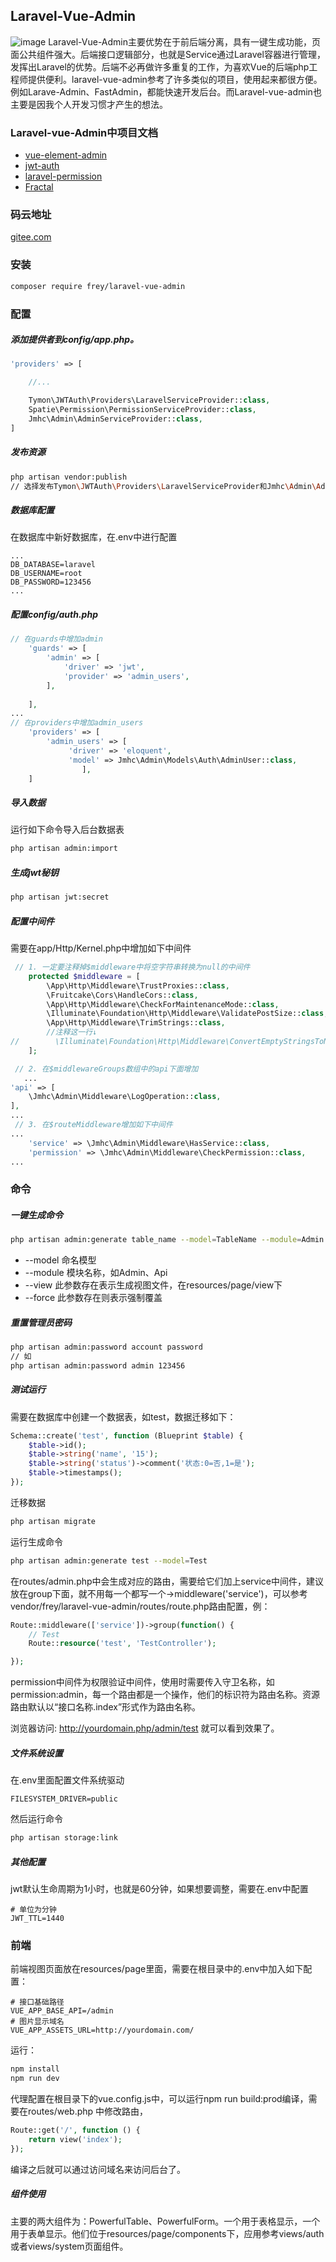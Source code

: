 ## Laravel-Vue-Admin
![image](https://s1.ax1x.com/2020/06/29/NfET2j.png)
Laravel-Vue-Admin主要优势在于前后端分离，具有一键生成功能，页面公共组件强大。后端接口逻辑部分，也就是Service通过Laravel容器进行管理，发挥出Laravel的优势。后端不必再做许多重复的工作，为喜欢Vue的后端php工程师提供便利。laravel-vue-admin参考了许多类似的项目，使用起来都很方便。例如Larave-Admin、FastAdmin，都能快速开发后台。而Laravel-vue-admin也主要是因我个人开发习惯才产生的想法。

### Laravel-vue-Admin中项目文档
* [vue-element-admin](https://panjiachen.github.io/vue-element-admin-site/zh/)
* [jwt-auth](https://jwt-auth.readthedocs.io/en/develop/) 
* [laravel-permission](https://docs.spatie.be/laravel-permission/v3/introduction/)
* [Fractal](https://fractal.thephpleague.com/)

### 码云地址
[gitee.com](https://gitee.com/jf_aa/laravel-vue-admin)

### 安装
```bash
composer require frey/laravel-vue-admin
```
### 配置

##### 添加提供者到config/app.php。
```php
'providers' => [

    //...

    Tymon\JWTAuth\Providers\LaravelServiceProvider::class,
    Spatie\Permission\PermissionServiceProvider::class,
    Jmhc\Admin\AdminServiceProvider::class,
]
```
##### 发布资源

```bash
php artisan vendor:publish
// 选择发布Tymon\JWTAuth\Providers\LaravelServiceProvider和Jmhc\Admin\AdminServiceProvider
```
##### 数据库配置

在数据库中新好数据库，在.env中进行配置
```dotenv
...
DB_DATABASE=laravel
DB_USERNAME=root
DB_PASSWORD=123456
...
```
##### 配置config/auth.php
```php
// 在guards中增加admin
    'guards' => [
        'admin' => [
            'driver' => 'jwt',
            'provider' => 'admin_users',
        ],
       
    ],
...
// 在providers中增加admin_users
    'providers' => [
        'admin_users' => [
             'driver' => 'eloquent',
             'model' => Jmhc\Admin\Models\Auth\AdminUser::class,
                ],
    ]
```

##### 导入数据

运行如下命令导入后台数据表
```bash
php artisan admin:import
```

##### 生成jwt秘钥
```bash
php artisan jwt:secret
```

##### 配置中间件
需要在app/Http/Kernel.php中增加如下中间件
```php
 // 1. 一定要注释掉$middleware中将空字符串转换为null的中间件
    protected $middleware = [
        \App\Http\Middleware\TrustProxies::class,
        \Fruitcake\Cors\HandleCors::class,
        \App\Http\Middleware\CheckForMaintenanceMode::class,
        \Illuminate\Foundation\Http\Middleware\ValidatePostSize::class,
        \App\Http\Middleware\TrimStrings::class,
        //注释这一行↓
//        \Illuminate\Foundation\Http\Middleware\ConvertEmptyStringsToNull::class,
    ];

 // 2. 在$middlewareGroups数组中的api下面增加
   ...
'api' => [
    \Jmhc\Admin\Middleware\LogOperation::class,
],
...
 // 3. 在$routeMiddleware增加如下中间件
...
    'service' => \Jmhc\Admin\Middleware\HasService::class,
    'permission' => \Jmhc\Admin\Middleware\CheckPermission::class,
...
```

### 命令
##### 一键生成命令
```bash
php artisan admin:generate table_name --model=TableName --module=Admin --view --force
```
* --model 命名模型
* --module 模块名称，如Admin、Api
* --view 此参数存在表示生成视图文件，在resources/page/view下
* --force 此参数存在则表示强制覆盖

##### 重置管理员密码
```bash
php artisan admin:password account password
// 如
php artisan admin:password admin 123456
```

##### 测试运行

需要在数据库中创建一个数据表，如test，数据迁移如下：
```php
Schema::create('test', function (Blueprint $table) {
    $table->id();
    $table->string('name', '15');
    $table->string('status')->comment('状态:0=否,1=是');
    $table->timestamps();
});

```
迁移数据
```bash
php artisan migrate 
```
运行生成命令
```bash
php artisan admin:generate test --model=Test
```
在routes/admin.php中会生成对应的路由，需要给它们加上service中间件，建议放在group下面，就不用每一个都写一个->middleware('service')，可以参考vendor/frey/laravel-vue-admin/routes/route.php路由配置，例：
```php
Route::middleware(['service'])->group(function() {
    // Test
    Route::resource('test', 'TestController');

});

```

permission中间件为权限验证中间件，使用时需要传入守卫名称，如permission:admin，每一个路由都是一个操作，他们的标识符为路由名称。资源路由默认以“接口名称.index”形式作为路由名称。

浏览器访问: http://yourdomain.php/admin/test 就可以看到效果了。

##### 文件系统设置
在.env里面配置文件系统驱动
```dotenv
FILESYSTEM_DRIVER=public
```
然后运行命令
```bash
php artisan storage:link
```

##### 其他配置
jwt默认生命周期为1小时，也就是60分钟，如果想要调整，需要在.env中配置
```dotenv
# 单位为分钟
JWT_TTL=1440
```

### 前端

前端视图页面放在resources/page里面，需要在根目录中的.env中加入如下配置：
```.dotenv
# 接口基础路径
VUE_APP_BASE_API=/admin
# 图片显示域名
VUE_APP_ASSETS_URL=http://yourdomain.com/
```
运行：
```bash
npm install
npm run dev
```
代理配置在根目录下的vue.config.js中，可以运行npm run build:prod编译，需要在routes/web.php 中修改路由，
```php
Route::get('/', function () {
    return view('index');
});

```
编译之后就可以通过访问域名来访问后台了。

##### 组件使用
主要的两大组件为：PowerfulTable、PowerfulForm。一个用于表格显示，一个用于表单显示。他们位于resources/page/components下，应用参考views/auth或者views/system页面组件。
